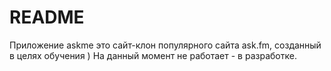# README

Приложение askme это сайт-клон популярного сайта ask.fm, созданный в целях обучения )
На данный момент не работает - в разработке.
